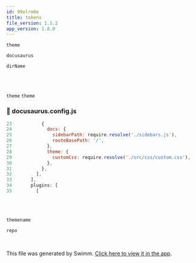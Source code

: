 ```yaml
---
id: 99olrm0e
title: tokens
file_version: 1.1.2
app_version: 1.8.0
---
```


`theme`<swm-token data-swm-token=":docusaurus.config.js:28:1:1:`        theme: {`"/>

`docusaurus`

`dirName`<swm-token data-swm-token=":sidebars.js:14:14:14:`  tutorialSidebar: [{type: &#39;autogenerated&#39;, dirName: &#39;.&#39;}],`"/>

<br/>

<br/>

`theme`<swm-token data-swm-token=":docusaurus.config.js:28:1:1:`        theme: {`"/> `theme`<swm-token data-swm-token=":docusaurus.config.js:28:1:1:`        theme: {`"/>
<!-- NOTE-swimm-snippet: the lines below link your snippet to Swimm -->
### 📄 docusaurus.config.js
```javascript
23           {
24             docs: {
25               sidebarPath: require.resolve('./sidebars.js'),
26               routeBasePath: '/',
27             },
28             theme: {
29               customCss: require.resolve('./src/css/custom.css'),
30             },
31           },
32         ],
33       ],
34       plugins: [
35         [
```

<br/>

<br/>

`theme`<swm-token data-swm-token=":docusaurus.config.js:28:1:1:`        theme: {`"/>`name`<swm-token data-swm-token=":docusaurus.config.js:11:17:17:`  projectName: &#39;skynet&#39;, // Usually your repo name.`"/>

`repo`<swm-token data-swm-token=":docusaurus.config.js:11:15:15:`  projectName: &#39;skynet&#39;, // Usually your repo name.`"/>

<br/>

This file was generated by Swimm. [Click here to view it in the app](http://localhost:5000/repos/Z2l0aHViJTNBJTNBTm9hUmVwbyUzQSUzQU5vYW96ZXI=/docs/99olrm0e).
